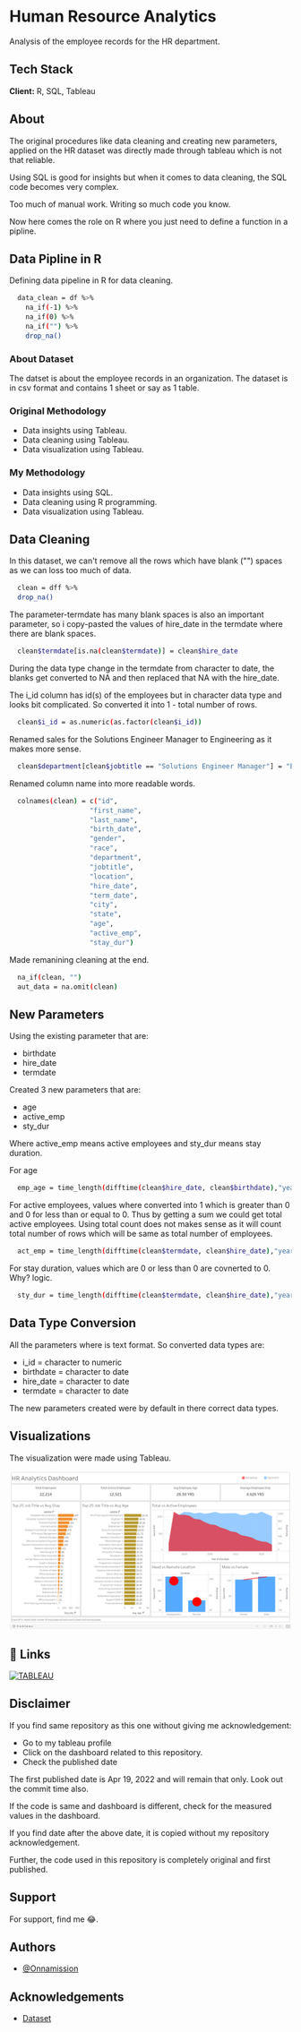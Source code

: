 # Human Resource Analytics
Analysis of the employee records for the HR department.

## Tech Stack
**Client:** R, SQL, Tableau

## About
The original procedures like data cleaning and creating new parameters, applied on the HR dataset was directly made through tableau which is not that reliable.

Using SQL is good for insights but when it comes to data cleaning, the SQL code becomes very complex. 

Too much of manual work. Writing so much code you know.

Now here comes the role on R where you just need to define a function in a pipline.

## Data Pipline in R
Defining data pipeline in R for data cleaning.

```bash
  data_clean = df %>%
    na_if(-1) %>%
    na_if(0) %>%
    na_if("") %>%
    drop_na()
```

### About Dataset
The datset is about the employee records in an organization. The dataset is in csv format and contains 1 sheet or say as 1 table.

### Original Methodology
- Data insights using Tableau.
- Data cleaning using Tableau.
- Data visualization using Tableau.

### My Methodology
- Data insights using SQL.
- Data cleaning using R programming.
- Data visualization using Tableau. 

## Data Cleaning

In this dataset, we can't remove all the rows which have blank ("") spaces as we can loss too much of data.

```bash
  clean = dff %>%
  drop_na()
```

The parameter-termdate has many blank spaces is also an important parameter, so i copy-pasted the values of hire_date in the termdate where there are blank spaces.

```bash
  clean$termdate[is.na(clean$termdate)] = clean$hire_date
```
During the data type change in the termdate from character to date, the blanks get converted to NA and then replaced that NA with the hire_date.

The i_id column has id(s) of the employees but in character data type and looks bit complicated. So converted it into 1 - total number of rows.

```bash
  clean$i_id = as.numeric(as.factor(clean$i_id))
```

Renamed sales for the Solutions Engineer Manager to Engineering as it makes more sense.

```bash
  clean$department[clean$jobtitle == "Solutions Engineer Manager"] = "Engineering"
```

Renamed column name into more readable words.

```bash
  colnames(clean) = c("id", 
                    "first_name", 
                    "last_name", 
                    "birth_date", 
                    "gender", 
                    "race", 
                    "department", 
                    "jobtitle", 
                    "location", 
                    "hire_date", 
                    "term_date",
                    "city", 
                    "state", 
                    "age",
                    "active_emp",
                    "stay_dur")
```

Made remanining cleaning at the end.

```bash
  na_if(clean, "")
  aut_data = na.omit(clean)
```

## New Parameters
Using the existing parameter that are:

- birthdate
- hire_date
- termdate

Created 3 new parameters that are:

- age
- active_emp
- sty_dur

Where active_emp means active employees and sty_dur means stay duration.

For age

```bash
  emp_age = time_length(difftime(clean$hire_date, clean$birthdate),"years")
```

For active employees, values where converted into 1 which is greater than 0 and 0 for less than or equal to 0. Thus by getting a sum we could get total active employees. Using total count does not makes sense as it will count total number of rows which will be same as total number of employees.

```bash
  act_emp = time_length(difftime(clean$termdate, clean$hire_date),"years")
```

For stay duration, values which are 0 or less than 0 are covnerted to 0. Why? logic.

```bash
  sty_dur = time_length(difftime(clean$termdate, clean$hire_date),"years")
```

## Data Type Conversion

All the parameters where is text format. So converted data types are:
- i_id = character to numeric
- birthdate = character to date
- hire_date = character to date
- termdate = character to date

The new parameters created were by default in there correct data types.

## Visualizations

The visualization were made using Tableau.

![HR Dashboard](HR_Dashboard.png)

## 🔗 Links
[![TABLEAU](https://img.shields.io/badge/tableau-0A66C2?style=for-the-badge&logo=tableau&logoColor=white)](https://public.tableau.com/app/profile/aditya.kakde)

## Disclaimer

If you find same repository as this one without giving me acknowledgement:
- Go to my tableau profile
- Click on the dashboard related to this repository.
- Check the published date

The first published date is  Apr 19, 2022 and will remain that only. Look out the commit time also.

If the code is same and dashboard is different, check for the measured values in the dashboard.

If you find date after the above date, it is copied without my repository acknowledgement.

Further, the code used in this repository is completely original and first published.

## Support

For support, find me 😂.

## Authors

- [@Onnamission](https://www.github.com/octokatherine)


## Acknowledgements

 - [Dataset](https://data.world/markbradbourne/rwfd-real-world-fake-data)


